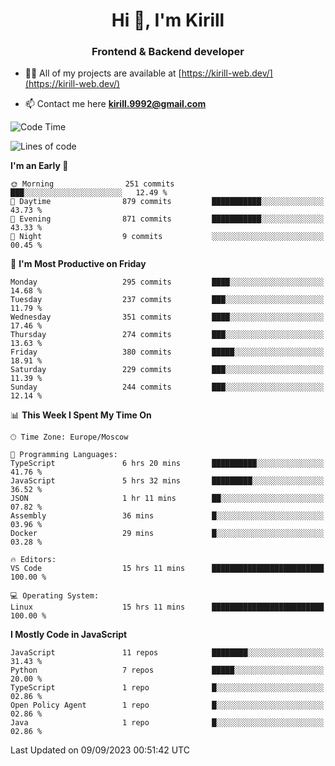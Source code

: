<h1 align="center">Hi 👋, I'm Kirill</h1>
<h3 align="center">Frontend & Backend developer</h3>

- 👨‍💻 All of my projects are available at [https://kirill-web.dev/](https://kirill-web.dev/)

- 📫 Contact me here **kirill.9992@gmail.com**











<!--START_SECTION:waka-->
![Code Time](http://img.shields.io/badge/Code%20Time-1%2C431%20hrs%2015%20mins-blue)

![Lines of code](https://img.shields.io/badge/From%20Hello%20World%20I%27ve%20Written-3.1%20million%20lines%20of%20code-blue)

**I'm an Early 🐤** 

```text
🌞 Morning                251 commits         ███░░░░░░░░░░░░░░░░░░░░░░   12.49 % 
🌆 Daytime                879 commits         ███████████░░░░░░░░░░░░░░   43.73 % 
🌃 Evening                871 commits         ███████████░░░░░░░░░░░░░░   43.33 % 
🌙 Night                  9 commits           ░░░░░░░░░░░░░░░░░░░░░░░░░   00.45 % 
```
📅 **I'm Most Productive on Friday** 

```text
Monday                   295 commits         ████░░░░░░░░░░░░░░░░░░░░░   14.68 % 
Tuesday                  237 commits         ███░░░░░░░░░░░░░░░░░░░░░░   11.79 % 
Wednesday                351 commits         ████░░░░░░░░░░░░░░░░░░░░░   17.46 % 
Thursday                 274 commits         ███░░░░░░░░░░░░░░░░░░░░░░   13.63 % 
Friday                   380 commits         █████░░░░░░░░░░░░░░░░░░░░   18.91 % 
Saturday                 229 commits         ███░░░░░░░░░░░░░░░░░░░░░░   11.39 % 
Sunday                   244 commits         ███░░░░░░░░░░░░░░░░░░░░░░   12.14 % 
```


📊 **This Week I Spent My Time On** 

```text
🕑︎ Time Zone: Europe/Moscow

💬 Programming Languages: 
TypeScript               6 hrs 20 mins       ██████████░░░░░░░░░░░░░░░   41.76 % 
JavaScript               5 hrs 32 mins       █████████░░░░░░░░░░░░░░░░   36.52 % 
JSON                     1 hr 11 mins        ██░░░░░░░░░░░░░░░░░░░░░░░   07.82 % 
Assembly                 36 mins             █░░░░░░░░░░░░░░░░░░░░░░░░   03.96 % 
Docker                   29 mins             █░░░░░░░░░░░░░░░░░░░░░░░░   03.28 % 

🔥 Editors: 
VS Code                  15 hrs 11 mins      █████████████████████████   100.00 % 

💻 Operating System: 
Linux                    15 hrs 11 mins      █████████████████████████   100.00 % 
```

**I Mostly Code in JavaScript** 

```text
JavaScript               11 repos            ████████░░░░░░░░░░░░░░░░░   31.43 % 
Python                   7 repos             █████░░░░░░░░░░░░░░░░░░░░   20.00 % 
TypeScript               1 repo              █░░░░░░░░░░░░░░░░░░░░░░░░   02.86 % 
Open Policy Agent        1 repo              █░░░░░░░░░░░░░░░░░░░░░░░░   02.86 % 
Java                     1 repo              █░░░░░░░░░░░░░░░░░░░░░░░░   02.86 % 
```




 Last Updated on 09/09/2023 00:51:42 UTC
<!--END_SECTION:waka-->
